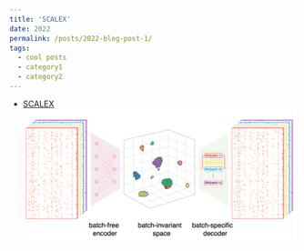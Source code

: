 ```yaml
---
title: 'SCALEX'
date: 2022
permalink: /posts/2022-blog-post-1/
tags:
  - cool posts
  - category1
  - category2
---
```


* [SCALEX](https://github.com/jsxlei/SCALEX)<br/><img src='/images/scalex.jpg'>
